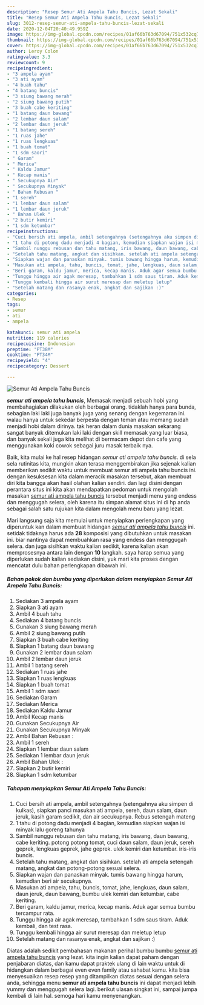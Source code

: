 ```yaml
---
description: "Resep Semur Ati Ampela Tahu Buncis, Lezat Sekali"
title: "Resep Semur Ati Ampela Tahu Buncis, Lezat Sekali"
slug: 3012-resep-semur-ati-ampela-tahu-buncis-lezat-sekali
date: 2020-12-04T20:40:49.959Z
image: https://img-global.cpcdn.com/recipes/01af66b763d67094/751x532cq70/semur-ati-ampela-tahu-buncis-foto-resep-utama.jpg
thumbnail: https://img-global.cpcdn.com/recipes/01af66b763d67094/751x532cq70/semur-ati-ampela-tahu-buncis-foto-resep-utama.jpg
cover: https://img-global.cpcdn.com/recipes/01af66b763d67094/751x532cq70/semur-ati-ampela-tahu-buncis-foto-resep-utama.jpg
author: Leroy Colon
ratingvalue: 3.3
reviewcount: 9
recipeingredient:
- "3 ampela ayam"
- "3 ati ayam"
- "4 buah tahu"
- "4 batang buncis"
- "3 siung bawang merah"
- "2 siung bawang putih"
- "3 buah cabe keriting"
- "1 batang daun bawang"
- "2 lembar daun salam"
- "2 lembar daun jeruk"
- "1 batang sereh"
- "1 ruas jahe"
- "1 ruas lengkuas"
- "1 buah tomat"
- "1 sdm saori"
- " Garam"
- " Merica"
- " Kaldu Jamur"
- " Kecap manis"
- " Secukupnya Air"
- " Secukupnya Minyak"
- " Bahan Rebusan "
- "1 sereh"
- "1 lembar daun salam"
- "1 lembar daun jeruk"
- " Bahan Ulek "
- "2 butir kemiri"
- "1 sdm ketumbar"
recipeinstructions:
- "Cuci bersih ati ampela, ambil setengahnya (setengahnya aku simpen di kulkas), siapkan panci masukan ati ampela, sereh, daun salam, daun jeruk, kasih garam sedikit, dan air secukupnya. Rebus setengah mateng"
- "1 tahu di potong dadu menjadi 4 bagian, kemudian siapkan wajan isi minyak lalu goreng tahunya"
- "Sambil nunggu rebusan dan tahu matang, iris bawang, daun bawang, cabe keriting. potong potong tomat, cuci daun salam, daun jeruk, sereh geprek, lengkuas geprek, jahe geprek. ulek kemiri dan ketumbar. iris-iris buncis."
- "Setelah tahu matang, angkat dan sisihkan. setelah ati ampela setengah matang, angkat dan potong-potong sesuai selera."
- "Siapkan wajan dan panaskan minyak. tumis bawang hingga harum, kemudian beri air secukupnya."
- "Masukan ati ampela, tahu, buncis, tomat, jahe, lengkuas, daun salam, daun jeruk, daun bawang, bumbu ulek kemiri dan ketumbar, cabe keriting."
- "Beri garam, kaldu jamur, merica, kecap manis. Aduk agar semua bumbu tercampur rata."
- "Tunggu hingga air agak meresap, tambahkan 1 sdm saus tiram. Aduk kembali, dan test rasa."
- "Tunggu kembali hingga air surut meresap dan meletup letup"
- "Setelah matang dan rasanya enak, angkat dan sajikan :)"
categories:
- Resep
tags:
- semur
- ati
- ampela

katakunci: semur ati ampela 
nutrition: 119 calories
recipecuisine: Indonesian
preptime: "PT38M"
cooktime: "PT34M"
recipeyield: "4"
recipecategory: Dessert

---
```



![Semur Ati Ampela Tahu Buncis](https://img-global.cpcdn.com/recipes/01af66b763d67094/751x532cq70/semur-ati-ampela-tahu-buncis-foto-resep-utama.jpg)

<b><i>semur ati ampela tahu buncis</i></b>, Memasak menjadi sebuah hobi yang membahagiakan dilakukan oleh berbagai orang. tidaklah hanya para bunda, sebagian laki laki juga banyak juga yang senang dengan kegemaran ini. walau hanya untuk sekedar berpesta dengan teman atau memang sudah menjadi hobi dalam dirinya. tak heran dalam dunia masakan sekarang sangat banyak ditemukan laki laki dengan skill memasak yang luar biasa, dan banyak sekali juga kita melihat di bermacam depot dan cafe yang menggunakan koki cowok sebagai juru masak terbaik nya.

Baik, kita mulai ke hal resep hidangan <i>semur ati ampela tahu buncis</i>. di sela sela rutinitas kita, mungkin akan terasa menggembirakan jika sejenak kalian memberikan sedikit waktu untuk membuat semur ati ampela tahu buncis ini. dengan kesuksesan kita dalam meracik masakan tersebut, akan membuat diri kita bangga akan hasil olahan kalian sendiri. dan lagi disini dengan perantara situs ini kita akan mendapatkan pedoman untuk mengolah masakan <u>semur ati ampela tahu buncis</u> tersebut menjadi menu yang endess dan menggugah selera, oleh karena itu simpan alamat situs ini di hp anda sebagai salah satu rujukan kita dalam mengolah menu baru yang lezat.




Mari langsung saja kita memulai untuk menyiapkan perlengkapan yang diperuntuk kan dalam membuat hidangan <u><i>semur ati ampela tahu buncis</i></u> ini. setidak tidaknya harus ada <b>28</b> komposisi yang dibutuhkan untuk masakan ini. biar nantinya dapat membuahkan rasa yang endess dan menggugah selera. dan juga sisihkan waktu kalian sedikit, karena kalian akan memprosesnya antara lain dengan <b>10</b> langkah. saya harap semua yang diperlukan sudah kalian sediakan disini, yuk mari kita proses dengan mencatat dulu bahan perlengkapan dibawah ini.

<!--inarticleads1-->

##### Bahan pokok dan bumbu yang diperlukan dalam menyiapkan Semur Ati Ampela Tahu Buncis:

1. Sediakan 3 ampela ayam
1. Siapkan 3 ati ayam
1. Ambil 4 buah tahu
1. Sediakan 4 batang buncis
1. Gunakan 3 siung bawang merah
1. Ambil 2 siung bawang putih
1. Siapkan 3 buah cabe keriting
1. Siapkan 1 batang daun bawang
1. Gunakan 2 lembar daun salam
1. Ambil 2 lembar daun jeruk
1. Ambil 1 batang sereh
1. Sediakan 1 ruas jahe
1. Siapkan 1 ruas lengkuas
1. Siapkan 1 buah tomat
1. Ambil 1 sdm saori
1. Sediakan  Garam
1. Sediakan  Merica
1. Sediakan  Kaldu Jamur
1. Ambil  Kecap manis
1. Gunakan  Secukupnya Air
1. Gunakan  Secukupnya Minyak
1. Ambil  Bahan Rebusan :
1. Ambil 1 sereh
1. Siapkan 1 lembar daun salam
1. Sediakan 1 lembar daun jeruk
1. Ambil  Bahan Ulek :
1. Siapkan 2 butir kemiri
1. Siapkan 1 sdm ketumbar




<!--inarticleads2-->

##### Tahapan menyiapkan Semur Ati Ampela Tahu Buncis:

1. Cuci bersih ati ampela, ambil setengahnya (setengahnya aku simpen di kulkas), siapkan panci masukan ati ampela, sereh, daun salam, daun jeruk, kasih garam sedikit, dan air secukupnya. Rebus setengah mateng
1. 1 tahu di potong dadu menjadi 4 bagian, kemudian siapkan wajan isi minyak lalu goreng tahunya
1. Sambil nunggu rebusan dan tahu matang, iris bawang, daun bawang, cabe keriting. potong potong tomat, cuci daun salam, daun jeruk, sereh geprek, lengkuas geprek, jahe geprek. ulek kemiri dan ketumbar. iris-iris buncis.
1. Setelah tahu matang, angkat dan sisihkan. setelah ati ampela setengah matang, angkat dan potong-potong sesuai selera.
1. Siapkan wajan dan panaskan minyak. tumis bawang hingga harum, kemudian beri air secukupnya.
1. Masukan ati ampela, tahu, buncis, tomat, jahe, lengkuas, daun salam, daun jeruk, daun bawang, bumbu ulek kemiri dan ketumbar, cabe keriting.
1. Beri garam, kaldu jamur, merica, kecap manis. Aduk agar semua bumbu tercampur rata.
1. Tunggu hingga air agak meresap, tambahkan 1 sdm saus tiram. Aduk kembali, dan test rasa.
1. Tunggu kembali hingga air surut meresap dan meletup letup
1. Setelah matang dan rasanya enak, angkat dan sajikan :)




Diatas adalah sedikit pembahasan makanan perihal bumbu bumbu <u>semur ati ampela tahu buncis</u> yang lezat. kita ingin kalian dapat paham dengan penjabaran diatas, dan kamu dapat praktek ulang di lain waktu untuk di hidangkan dalam berbagai even even family atau sahabat kamu. kita bisa menyesuaikan resep resep yang ditampilkan diatas sesuai dengan selera anda, sehingga menu <b>semur ati ampela tahu buncis</b> ini dapat menjadi lebih yummy dan menggugah selera lagi. berikut ulasan singkat ini, sampai jumpa kembali di lain hal. semoga hari kamu menyenangkan.
